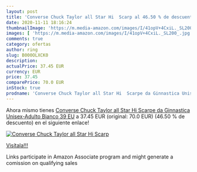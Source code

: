 ```yaml
---
layout: post
title: 'Converse Chuck Taylor all Star Hi  Scarp al 46.50 % de descuento'
date: 2020-11-11 18:16:24
thumbnailImage: 'https://m.media-amazon.com/images/I/41opV+4CxiL._SL200_.jpg'
images: [ 'https://m.media-amazon.com/images/I/41opV+4CxiL._SL200_.jpg' ]
comments: true
category: ofertas
author: ring
slug: B000OLXCK0
description:
actualPrice: 37.45 EUR
currency: EUR
price: 37.45
comparePrice: 70.0 EUR
inStock: true
prodname: 'Converse Chuck Taylor all Star Hi  Scarpe da Ginnastica Unisex-Adulto  Bianco  39 EU'
---
```


Ahora mismo tienes [Converse Chuck Taylor all Star Hi  Scarpe da Ginnastica Unisex-Adulto  Bianco  39 EU](https://www.amazon.it/dp/B000OLXCK0/?tag=tolees00-21) a 37.45 EUR (original: 70.0 EUR) (46.50 %  de descuento) en el siguiente enlace!

[![Converse Chuck Taylor all Star Hi  Scarp](https://m.media-amazon.com/images/I/41opV+4CxiL._SL200_.jpg)](https://www.amazon.it/dp/B000OLXCK0/?tag=tolees00-21)

[Visítala!!!](https://www.amazon.it/dp/B000OLXCK0/?tag=tolees00-21)

Links participate in Amazon Associate program and might generate a comission on qualifying sales
